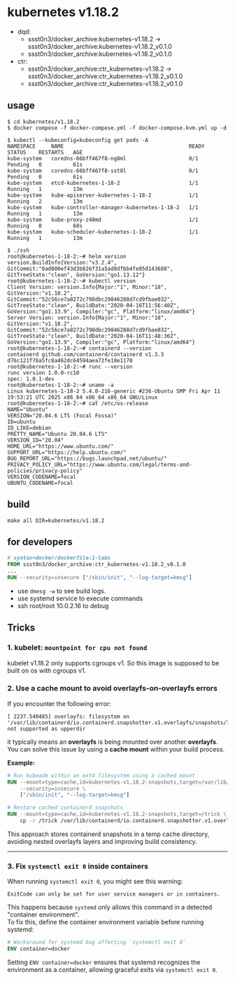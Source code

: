 # kubernetes v1.18.2

* dqd:
  * ssst0n3/docker_archive:kubernetes-v1.18.2 -> ssst0n3/docker_archive:kubernetes-v1.18.2_v0.1.0
  * ssst0n3/docker_archive:kubernetes-v1.18.2_v0.1.0
* ctr:
  * ssst0n3/docker_archive:ctr_kubernetes-v1.18.2 -> ssst0n3/docker_archive:ctr_kubernetes-v1.18.2_v0.1.0
  * ssst0n3/docker_archive:ctr_kubernetes-v1.18.2_v0.1.0

## usage

```shell
$ cd kubernetes/v1.18.2
$ docker compose -f docker-compose.yml -f docker-compose.kvm.yml up -d
```

```shell
$ kubectl --kubeconfig=kubeconfig get pods -A
NAMESPACE     NAME                                        READY   STATUS    RESTARTS   AGE
kube-system   coredns-66bff467f8-ng8ml                    0/1     Pending   0          61s
kube-system   coredns-66bff467f8-sst8l                    0/1     Pending   0          61s
kube-system   etcd-kubernetes-1-18-2                      1/1     Running   1          13m
kube-system   kube-apiserver-kubernetes-1-18-2            1/1     Running   2          13m
kube-system   kube-controller-manager-kubernetes-1-18-2   1/1     Running   1          13m
kube-system   kube-proxy-z48md                            1/1     Running   0          60s
kube-system   kube-scheduler-kubernetes-1-18-2            1/1     Running   1          13m
```

```shell
$ ./ssh
root@kubernetes-1-18-2:~# helm version
version.BuildInfo{Version:"v3.2.4", GitCommit:"0ad800ef43d3b826f31a5ad8dfbb4fe05d143688", GitTreeState:"clean", GoVersion:"go1.13.12"}
root@kubernetes-1-18-2:~# kubectl version
Client Version: version.Info{Major:"1", Minor:"18", GitVersion:"v1.18.2", GitCommit:"52c56ce7a8272c798dbc29846288d7cd9fbae032", GitTreeState:"clean", BuildDate:"2020-04-16T11:56:40Z", GoVersion:"go1.13.9", Compiler:"gc", Platform:"linux/amd64"}
Server Version: version.Info{Major:"1", Minor:"18", GitVersion:"v1.18.2", GitCommit:"52c56ce7a8272c798dbc29846288d7cd9fbae032", GitTreeState:"clean", BuildDate:"2020-04-16T11:48:36Z", GoVersion:"go1.13.9", Compiler:"gc", Platform:"linux/amd64"}
root@kubernetes-1-18-2:~# containerd --version
containerd github.com/containerd/containerd v1.3.3 d76c121f76a5fc8a462dc64594aea72fe18e1178
root@kubernetes-1-18-2:~# runc --version
runc version 1.0.0-rc10
spec: 1.0.1-dev
root@kubernetes-1-18-2:~# uname -a
Linux kubernetes-1-18-2 5.4.0-216-generic #236-Ubuntu SMP Fri Apr 11 19:53:21 UTC 2025 x86_64 x86_64 x86_64 GNU/Linux
root@kubernetes-1-18-2:~# cat /etc/os-release 
NAME="Ubuntu"
VERSION="20.04.6 LTS (Focal Fossa)"
ID=ubuntu
ID_LIKE=debian
PRETTY_NAME="Ubuntu 20.04.6 LTS"
VERSION_ID="20.04"
HOME_URL="https://www.ubuntu.com/"
SUPPORT_URL="https://help.ubuntu.com/"
BUG_REPORT_URL="https://bugs.launchpad.net/ubuntu/"
PRIVACY_POLICY_URL="https://www.ubuntu.com/legal/terms-and-policies/privacy-policy"
VERSION_CODENAME=focal
UBUNTU_CODENAME=focal
```

## build

```shell
make all DIR=kubernetes/v1.18.2
```


## for developers

```dockerfile
# syntax=docker/dockerfile:1-labs
FROM ssst0n3/docker_archive:ctr_kubernetes-v1.18.2_v0.1.0
...
RUN --security=insecure ["/sbin/init", "--log-target=kmsg"]
```

* use `dmesg -w` to see build logs.
* use systemd service to execute commands
* ssh root/root 10.0.2.16 to debug

## Tricks

### 1. kubelet: `mountpoint for cpu not found`

kubelet v1.18.2 only supports cgroups v1. So this image is supposed to be built on os with cgroups v1.

### 2. Use a cache mount to avoid overlayfs-on-overlayfs errors

If you encounter the following error:

```
[ 2237.540485] overlayfs: filesystem on '/var/lib/containerd/io.containerd.snapshotter.v1.overlayfs/snapshots/72/fs' not supported as upperdir
```

it typically means an **overlayfs** is being mounted over another **overlayfs**.  
You can solve this issue by using a **cache mount** within your build process.

**Example:**

```Dockerfile
# Run kubeadm within an ext4 filesystem using a cached mount
RUN --mount=type=cache,id=kubernetes-v1.18.2-snapshots,target=/var/lib/containerd/io.containerd.snapshotter.v1.overlayfs/snapshots \
    --security=insecure \
    ["/sbin/init", "--log-target=kmsg"]

# Restore cached containerd snapshots
RUN --mount=type=cache,id=kubernetes-v1.18.2-snapshots,target=/trick \
    cp -r /trick /var/lib/containerd/io.containerd.snapshotter.v1.overlayfs/snapshots
```

This approach stores containerd snapshots in a temp cache directory, avoiding nested overlayfs layers and improving build consistency.

---

### 3. Fix `systemctl exit 0` inside containers

When running `systemctl exit 0`, you might see this warning:

```
ExitCode can only be set for user service managers or in containers.
```

This happens because `systemd` only allows this command in a detected "container environment".  
To fix this, define the container environment variable before running systemd:

```Dockerfile
# Workaround for systemd bug affecting `systemctl exit 0`
ENV container=docker
```

Setting `ENV container=docker` ensures that systemd recognizes the environment as a container, allowing graceful exits via `systemctl exit 0`.
